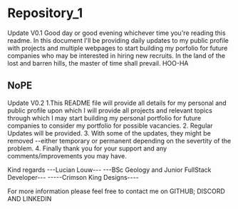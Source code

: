 # Repository_1
Update V0.1
Good day or good evening whichever time you're reading this readme.
In this document I'll be providing daily updates to my public profile with projects and multiple webpages to start building my porfolio for future companies who may be interested in hiring new recruits.
In the land of the lost and barren hills, the master of time shall prevail.
HOO-HA
## NoPE

Update V0.2
1.This README file will provide all details for my personal and public profile upon which I will provide all projects and relevant topics through which I may start building my personal portfolio for  future companies to consider my portfolio for possible vacancies.
2. Regular Updates will be provided.
3. With some of the updates, they might be removed --either temporary or permanent depending on the severtity of the problem.
4. Finally thank you for your support and any comments/improvements you may have.


Kind regards
---Lucian Louw---
---BSc Geology and Junior FullStack Developer---
-----Crimson King Designs---- 

For more information please feel free to contact me on GITHUB; DISCORD AND LINKEDIN